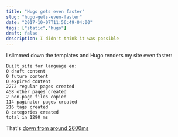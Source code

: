 ```yaml
---
title: "Hugo gets even faster"
slug: "hugo-gets-even-faster"
date: "2017-10-07T11:56:49-04:00"
tags: ["static","hugo"]
draft: false
description: I didn't think it was possible
---
```


I slimmed down the templates and Hugo renders my site even faster:

```
Built site for language en:
0 draft content
0 future content
0 expired content
2272 regular pages created
458 other pages created
2 non-page files copied
114 paginator pages created
216 tags created
8 categories created
total in 1290 ms
```

That's [down from around 2600ms](/2017/hugo-is-very-fast/)
